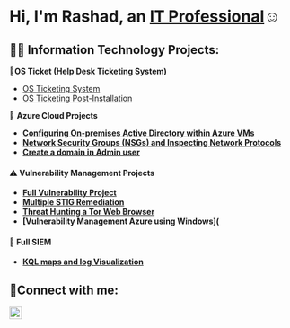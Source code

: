<h1>Hi, I'm Rashad, an <a href="https://linkedin.com/in/rashad-mowatt-9b401899">IT Professional</a>☺</h1>

<h2>👨‍💻 Information Technology Projects:</h2>

 <b>🧰OS Ticket (Help Desk Ticketing System)</b>
 -  [OS Ticketing System](https://github.com/rmowatt21/osticket-prereqs-)
 -  [OS Ticketing Post-Installation](https://github.com/rmowatt21/post-install-config)

 🔐 <b>Azure Cloud Projects<b>
  - [Configuring On-premises Active Directory within Azure VMs](https://github.com/rmowatt21/Configure-AD-.git)
  -  [Network Security Groups (NSGs) and Inspecting Network Protocols](https://github.com//rmowatt21/azure-network-protocols)
  -  [Create a domain in Admin user](https://github.com/rmowatt21/Create-a-domain-Admin-user-within-the-domain.git)
    

#### ⚠️ Vulnerability Management Projects
   
 -  [Full Vulnerability Project](https://github.com/rmowatt21/vulnerability-management-program/tree/main)
 -  [Multiple STIG Remediation](https://github.com/rmowatt21/STIG-Lab)
 -  [Threat Hunting a Tor Web Browser](https://github.com/rmowatt21/Theat-hunting-scenario-tor)
 -  [Vulnerability Management Azure using Windows](

#### 🎯 Full SIEM

- [KQL maps and log Visualization](https://github.com/rmowatt21/Attack-Maps-and-Log-Visualization**)

<h2>🤳Connect with me:</h2>

[<img align="left" alt="Rashad | LinkedIn" width="22px" src="https://cdn.jsdelivr.net/npm/simple-icons@v3/icons/linkedin.svg" />][linkedin]

[linkedin]: https://www.linkedin.com/in/rashad-mowatt-9b401899/




